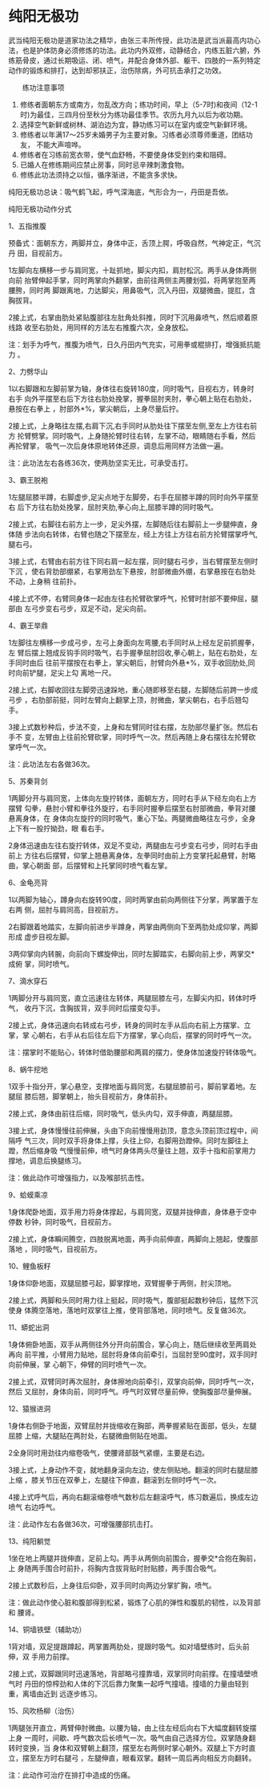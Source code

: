 # 纯阳无极功

武当纯阳无极功是道家功法之精华，由张三丰所传授，此功法是武当派最高内功心法，也是护体防身必须修炼的功法。此功内外双修，动静结合，内练五脏六腑，外练筋骨皮，通过长期吸运、闭、喷气，并配合身体外部、躯干、四肢的一系列特定动作的锻炼和排打，达到却邪扶正，治伤除病，外可抗击承打之功效。 


　　练功注意事项

1. 修练者面朝东方或南方，勿乱改方向；练功时间，早上（5-7时)和夜间（12-1时)为最佳，三四月份至秋分为练功最佳季节。农历九月九以后为收功期。 
2. 选择空气新鲜或树林、湖泊边为宜，静功练习可以在室内或空气新鲜环境。
3. 修练者以年满17～25岁未婚男子为主要对象。习练者必须尊师重道，团结功友， 不能大声喧哗。
4. 修练者在习练前宽衣带，使气血舒畅，不要使身体受到约束和阻碍。
5. 已婚人在修练期间应禁止房事，同时忌辛辣刺激食物。
6. 修练此功法须持之以恒，循序渐进，不能贪多求快。

纯阳无极功总诀：吸气鹤飞起，呼气深海底，气形合为一，丹田是吾依。 


纯阳无极功动作分式 

1、五指推腹

预备式：面朝东方，两脚并立，身体中正，舌顶上腭，呼吸自然，气神定正，气沉丹 田，目视前方。

1左脚向左横移一步与肩同宽，十趾抓地，脚尖内扣，肩肘松沉。两手从身体两侧向前 抬臂伸起手掌，同时两掌向外翻掌，由前往两侧主两腰划弧，将两掌抱至两腰胯，同时两 脚跟离地，力达脚尖，用鼻吸气，沉入丹田，双腿微曲，提肛，含胸拔背。

2接上式，右掌由肋处紧贴腹部往左肚角处斜推，同时下沉用鼻喷气，然后顺着原线路 收至右肋处，用同样的方法左右推腹六次，全身放松。

注：划手为呼气，推腹为喷气，日久丹田内气充实，可用拳或棍排打，增强抵抗能力 。 


2、力劈华山

1以右脚跟和左脚前掌为轴，身体往右旋转180度，同时吸气，目视右方，转身时右手 向外平摆至右后下方往右肋处挽掌，握拳屈肘夹肘，拳心朝上贴在右肋处，悬按在右拳上 ，肘部外*%，掌尖朝后，上身尽量后拧。

2接上式，上身略往左摆,右肩下沉,右手同时从肋处往下摆至左侧,至左上方往右前方 抡臂劈掌。同时吸气，上身随抡臂时往右转，左掌不动，眼睛随右手看，然后再抡臂掌， 吸气一次后身体原地转体还原，调息后用同样方法做一遍。

注：此功法左右各练36次，使两肋坚实无比，可承受击打。 


3、霸王脱袍

1左腿屈膝半蹲，右脚虚步,足尖点地于左脚旁，右手在屈膝半蹲的同时向外平摆至右 后下方往右肋处挽掌，屈肘夹肋,拳心向上,屈膝半蹲的同时吸气。

2接上式，右脚往右前方上一步，足尖外摆，左脚随后往右脚前上一步腿伸直，身体随 步法向右转体，右臂也随之下摆至左，经上方往上方往右前方抡臂摆掌呼气,腿右弓。

3接上式，右臂由右前方往下同右肩一起左摆，同时腿右弓步，当右臂摆至左侧时下沉 ，使右背肋部绷紧，右掌用劲左下悬按，肘部微曲外绷，右掌悬按在右肋处不动，上身稍 往前扑。

4接上式不停，右臂同身体一起由左往右抡臂砍掌呼气，抡臂时肘部不要伸屈，腿部由 左弓步变右弓步，双足不动，足尖向前。 


4、霸王举鼎

1左脚往左横移一步成弓步，左弓上身面向左弯腰,右手同时从上经左足前抓握拳，左 臂后摆上翘成反钩手同时吸气，右手握拳屈肘回收,拳心朝上，贴在右肋处，左手同时由后 往前平摆按在右拳上，掌尖朝后，肘臂向外悬*%，双手收回肋处,同时向前铲腿，足尖上勾 离地一尺。

2接上式，右脚收回往左脚旁迅速跺地，重心随即移至右腿，左脚随后前跨一步成弓步 ，右肋部前挺，同时左臂向上翻掌上顶，肘微曲，掌尖朝右，右手后翘勾手。

3接上式数秒种后，步法不变，上身和左臂同时往右摆，左肋部尽量扩张。然后右手不 变，左臂由上往前抡臂砍掌，同时呼气一次。然后再随上身右摆往左抡臂砍掌呼气一次。
 
注：此功法左右各做36次。 


5、苏秦背剑

1两脚分开与肩同宽，上体向左旋拧转体，面朝左方，同时右手从下经左向右上方摆臂 勾拳，悬肘小臂和拳往外旋拧，右手同时握拳后摆至右肘部微曲，拳背对腰悬离身体，在 身体向左旋拧的同时吸气，重心下坠。两腿微曲略往左弓步，全身上下有一股拧拗劲，眼 看右手。

2身体迅速由左往右旋拧转体，双足不变动，两腿由左弓步变右弓步，同时右手由前上 方往右后摆臂，仰掌上翘悬离身体，左拳同时由前上方变掌托起悬臂，肘略曲，掌心朝面 部，后摆臂和上托掌同时喷气看左掌。 


6、金龟亮背

1以两脚为轴心，蹲身向右旋转90度，同时两掌由前向两侧往下分掌，两掌置于左右两 侧，屈肘与肩同高，目视前方。

2右脚跟着地踏实，左脚向前进步半蹲身，两掌由两侧向下至两肋处成仰掌，两脚形成 虚步目视左脚。

3两仰掌向内转腕，向前向下螺旋伸出，同时左脚踏实，右脚向前上步，两掌交*成俯 掌，同时喷气。 


7、滴水穿石

1两脚分开与肩同宽，直立迅速往左转体，两腿屈膝左弓，左脚尖内扣，转体时呼气， 收丹下沉，含胸拔背，双手同时后摆变勾手。

2接上式，身体迅速向右转成右弓步，转身的同时左手从后向右前上方摆掌、立掌，掌 心朝右，右手从右后往左后下方摆掌，掌心向后，摆掌的同时呼气一次。

注：摆掌时不能贴心，转体时借助腰部和两肩的摆力，使身体加速旋拧转体吸气。

 

8、蜗牛挖地

1双手十指分开，掌心悬空，支撑地面与肩同宽，右腿屈膝前弓，脚前掌着地。左腿屈 膝后翘，脚掌朝上，抬头目视前方，身体前扑。

2接上式，身体由前往后缩，同时吸气，低头内勾，双手伸直，两腿屈膝。

3接上式，身体慢慢往前伸展，头由下向前慢慢用劲顶，意念头顶前顶过程中，间隔呼 气三次，同时双手将身体上撑，头往上仰，右脚用劲蹬伸。同时左脚往上蹬，然后缩身吸 气慢慢前伸，喷气时身体两头尽量往上翘，双手十指和前掌用力撑地，调息后换腿练习。
 
注：做此动作可增强指力，以及喉部抗击性。 


9、蛤蟆乘凉

1身体爬卧地面，双手用力将身体撑起，与肩同宽，双腿并拢伸直，身体悬于空中停数 秒钟，同时吸气，目视前方。

2接上式，身体瞬间腾空，四肢脱离地面，两手向前伸直，两脚向上翘起，使腹部落地 ，同时吸气，目视前方。

10、鲤鱼板籽

1身体仰卧地面，双腿屈膝弓起，脚掌撑地，双臂握拳于两侧，肘尖顶地。

2接上式，两脚和头同时用力往上挺起，同时吸气，腹部挺起数秒钟后，猛然下沉使身 体腾空落地，落地时双掌往上推，使背部落地，同时喷气。反复做36次。 


11、蟒蛇出洞

1身体俯卧地面，双手从两侧往外分开向前围合，掌心向上，随后继续收至两肩处再向 前平推，小臂用力贴地，屈肘将身体向前牵引，当屈肘至90度时，双手同时向前伸展，掌 心朝下，伸臂的同时喷气一次。

2接上式，双臂同时再次屈肘，身体擦地向前牵引，双掌向前伸，同时呼气一次，然后 又屈肘，身体向前，同时呼气。呼气时双臂尽量前伸，使胸腹部尽量伸展。 

12、猿猴进洞

1身体右侧卧于地面，双臂屈肘并拢缩收在胸部，两拳握紧贴在面部，低头，左腿屈膝 上缩，大腿贴在两肘处，右腿微曲侧贴在地面。

2全身同时用劲往内缩卷吸气，使腰肾部鼓气紧绷，主要是右边。

3接上式，上身动作不变，就地翻身滚向左边，使左侧贴地。翻滚的同时右腿屈膝上缩 ，膝关节压在双拳上，左腿往下伸直，翻滚到左侧时呼气一次。

4接上式呼气后，再向右翻滚缩卷喷气数秒后左翻滚呼气，练习数遍后，换成左边喷气 右边呼气。

注：此动作左右各做36次，可增强腰部抗击打。 


13、纯阳躺觉

1坐在地上两腿并拢伸直，足前上勾。两手从两侧向前围合，握拳交*合抱在胸前，上 身随两手围合时前扑，将胸内含拔背贴时肘贴膝，两手围合吸气。

2接上式数秒后，上身往后仰卧，双手同时向两边分掌扩胸，喷气。

注：做此动作使心脏和腹部得到松紧，锻炼了心肌的弹性和腹肌的韧性，以及背部和 腰肾。 


14、铜墙铁壁（辅助功）

1背对墙，双足提跟蹲起，两掌置两肋处，提跟时吸气。如对墙壁练时，后头前伸，双 手用力前撑。

2接上式，双脚跟同时迅速落地，背部略弓撞靠墙，双掌同时向前撑。在撞墙壁喷气时 丹田的惊榨劲和人体的下沉后靠力聚集一起呼气撞墙。撞墙的力量由轻到重，离墙由近到 远逐步练习。 


15、风吹杨柳（治伤）

1两腿张开直立，两臂伸肘微曲。以腰为轴，由上往左经后向右下大幅度翻转旋摆上身 一周时，间歇、呼气数次后长喷气一次。吸气由自己选择方位。双掌随身翻转时变换，当 身体和双臂朝上翻顶，摆至左右两侧时掌心朝外。双腿上下方时直立，摆至左方时右腿弓 ，左腿伸直，眼看双掌。翻转一周后再向相反方向翻转。

注：此动作可治疗在排打中造成的伤痛。
